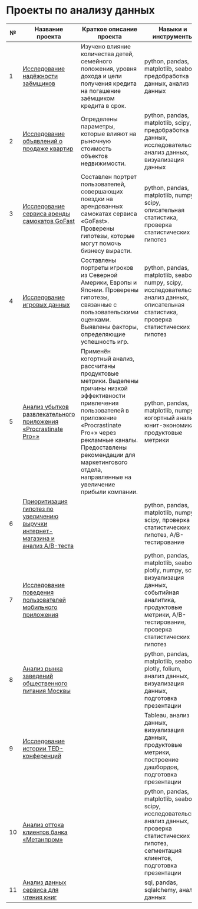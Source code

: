 # Проекты по анализу данных

| № |      Название проекта       |   Краткое описание проекта  |    Навыки и инструменты     |
|---|-----------------------------|-----------------------------|-----------------------------|
| 1 | [Исследование надёжности заёмщиков](https://github.com/Diana-Protsiv/portfolio/tree/master/Исследование%20надёжности%20заёмщиков) | Изучено влияние количества детей, семейного положения, уровня дохода и цели получения кредита на погашение заёмщиком кредита в срок. | python, pandas, matplotlib, seaborn, предобработка данных, анализ данных |
| 2 | [Исследование объявлений о продаже квартир](https://github.com/Diana-Protsiv/portfolio/tree/master/Исследование%20объявлений%20о%20продаже%20квартир) | Определены параметры, которые влияют на рыночную стоимость объектов недвижимости. | python, pandas, matplotlib, scipy, предобработка данных, исследовательский анализ данных, визуализация данных |
| 3 | [Исследование сервиса аренды самокатов GoFast](https://github.com/Diana-Protsiv/portfolio/tree/master/Исследование%20сервиса%20аренды%20самокатов%20GoFast) | Составлен портрет пользователей, совершающих поездки на арендованных самокатах сервиса «GoFast». Проверены гипотезы, которые могут помочь бизнесу вырасти. | python, pandas, matplotlib, numpy, scipy, описательная статистика, проверка статистических гипотез |
| 4 | [Исследование игровых данных](https://github.com/Diana-Protsiv/portfolio/tree/master/Исследование%20игровых%20данных) | Составлены портреты игроков из Северной Америки, Европы и Японии. Проверены гипотезы, связанные с пользовательскими оценками. Выявлены факторы, определяющие успешность игр. | python, pandas, matplotlib, seaborn, numpy, scipy, исследовательский анализ данных, описательная статистика, проверка статистических гипотез |
| 5 | [Анализ убытков развлекательного приложения «Procrastinate Pro+»](https://github.com/Diana-Protsiv/portfolio/tree/master/Анализ%20убытков%20развлекательного%20приложения%20«Procrastinate%20Pro%2B») | Применён когортный анализ, рассчитаны продуктовые метрики. Выделены причины низкой эффективности привлечения пользователей в приложение «Procrastinate Pro+» через рекламные каналы. Предоставлены рекомендации для маркетингового отдела, направленные на увеличение прибыли компании. | python, pandas, matplotlib, numpy, когортный анализ, юнит-экономика, продуктовые метрики |
| 6 | [Приоритизация гипотез по увеличению выручки интернет-магазина и анализ A/B-теста](https://github.com/Diana-Protsiv/portfolio/tree/master/Приоритизация%20гипотез%20по%20увеличению%20выручки%20интернет-магазина%20и%20анализ%20A%20B%20теста) |  | python, pandas, matplotlib, numpy, scipy, проверка статистических гипотез, A/B-тестирование |
| 7 | [Исследование поведения пользователей мобильного приложения](https://github.com/Diana-Protsiv/portfolio/tree/master/Исследование%20поведения%20пользователей%20мобильного%20приложения) |  | python, pandas, matplotlib, seaborn, plotly, numpy, scipy, визуализация данных, событийная аналитика, продуктовые метрики, A/B-тестирование, проверка статистических гипотез |
| 8 | [Анализ рынка заведений общественного питания Москвы](https://github.com/Diana-Protsiv/portfolio/tree/master/Анализ%20рынка%20заведений%20общественного%20питания%20Москвы) |  | python, pandas, matplotlib, seaborn, plotly, folium, анализ данных, визуализация данных, подготовка презентации |
| 9 | [Исследование истории TED-конференций](https://github.com/Diana-Protsiv/portfolio/tree/master/Исследование%20истории%20TED-конференций) |  | Tableau, анализ данных, визуализация данных, продуктовые метрики, построение дашбордов, подготовка презентации |
| 10 | [Анализ оттока клиентов банка «Метанпром»](https://github.com/Diana-Protsiv/portfolio/tree/master/Анализ%20оттока%20клиентов%20банка%20«Метанпром») |  | python, pandas, matplotlib, seaborn, scipy, исследовательский анализ данных, проверка статистических гипотез, сегментация клиентов, подготовка презентации |
| 11 | [Анализ данных сервиса для чтения книг](https://github.com/Diana-Protsiv/portfolio/tree/master/Анализ%20данных%20сервиса%20для%20чтения%20книг) |  | sql, pandas, sqlalchemy, анализ данных |

